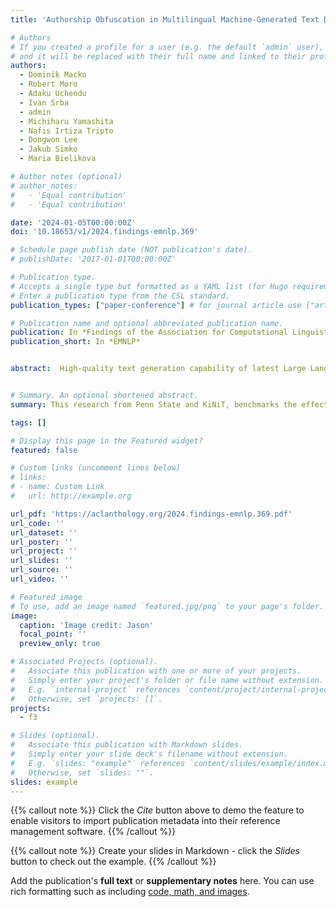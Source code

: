 ```yaml
---
title: 'Authorship Obfuscation in Multilingual Machine-Generated Text Detection'

# Authors
# If you created a profile for a user (e.g. the default `admin` user), write the username (folder name) here
# and it will be replaced with their full name and linked to their profile.
authors:
  - Dominik Macko
  - Robert Moro
  - Adaku Uchendu
  - Ivan Srba 
  - admin 
  - Michiharu Yamashita 
  - Nafis Irtiza Tripto
  - Dongwon Lee 
  - Jakub Simko 
  - Maria Bielikova

# Author notes (optional)
# author_notes:
#   - 'Equal contribution'
#   - 'Equal contribution'

date: '2024-01-05T00:00:00Z'
doi: '10.18653/v1/2024.findings-emnlp.369'

# Schedule page publish date (NOT publication's date).
# publishDate: '2017-01-01T00:00:00Z'

# Publication type.
# Accepts a single type but formatted as a YAML list (for Hugo requirements).
# Enter a publication type from the CSL standard.
publication_types: ["paper-conference"] # for journal article use ["article-journal"] and for preprint: ["article"]

# Publication name and optional abbreviated publication name.
publication: In *Findings of the Association for Computational Linguistics, Empirical Methods in Natural Language Processing*
publication_short: In *EMNLP*


abstract:  High-quality text generation capability of latest Large Language Models (LLMs) causes concerns about their misuse (e.g., in massive generation/spread of disinformation). Machine-generated text (MGT) detection is important to cope with such threats. However, it is susceptible to authorship obfuscation (AO) methods, such as paraphrasing, which can cause MGTs to evade detection. So far, this was evaluated only in monolingual settings. Thus, the susceptibility of recently proposed multilingual detectors is still unknown. We fill this gap by comprehensively benchmarking the performance of 10 well-known AO methods, attacking 37 MGT detection methods against MGTs in 11 languages (i.e., 10 × 37 × 11 = 4,070 combinations). We also evaluate the effect of data augmentation on adversarial robustness using obfuscated texts. The results indicate that all tested AO methods can cause detection evasion in all tested languages, where homoglyph attacks are especially successful.


# Summary. An optional shortened abstract.
summary: This research from Penn State and KiNiT, benchmarks the effectiveness of 10 authorship obfuscation (AO) techniques against 37 machine-generated text (MGT) detection methods across 11 languages, totaling 4,070 evaluations. It reveals that all AO methods can evade detection in every language, particularly highlighting the efficacy of homoglyph attacks. This underscores the need for improved multilingual MGT detection strategies.

tags: []

# Display this page in the Featured widget?
featured: false

# Custom links (uncomment lines below)
# links:
# - name: Custom Link
#   url: http://example.org

url_pdf: 'https://aclanthology.org/2024.findings-emnlp.369.pdf'
url_code: ''
url_dataset: ''
url_poster: ''
url_project: ''
url_slides: ''
url_source: ''
url_video: ''

# Featured image
# To use, add an image named `featured.jpg/png` to your page's folder.
image:
  caption: 'Image credit: Jason'
  focal_point: ''
  preview_only: true

# Associated Projects (optional).
#   Associate this publication with one or more of your projects.
#   Simply enter your project's folder or file name without extension.
#   E.g. `internal-project` references `content/project/internal-project/index.md`.
#   Otherwise, set `projects: []`.
projects:
  - f3

# Slides (optional).
#   Associate this publication with Markdown slides.
#   Simply enter your slide deck's filename without extension.
#   E.g. `slides: "example"` references `content/slides/example/index.md`.
#   Otherwise, set `slides: ""`.
slides: example
---
```


{{% callout note %}}
Click the _Cite_ button above to demo the feature to enable visitors to import publication metadata into their reference management software.
{{% /callout %}}

{{% callout note %}}
Create your slides in Markdown - click the _Slides_ button to check out the example.
{{% /callout %}}

Add the publication's **full text** or **supplementary notes** here. You can use rich formatting such as including [code, math, and images](https://docs.hugoblox.com/content/writing-markdown-latex/).
